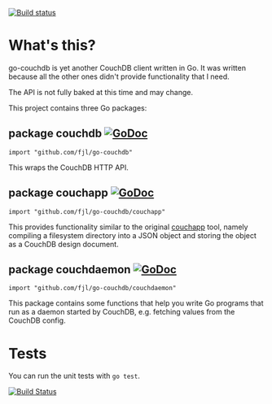 [![Build
status](https://travis-ci.org/ojongerius/go-couchdb.svg)](https://travis-ci.org/ojongerius/go-couchdb)

# What's this?

go-couchdb is yet another CouchDB client written in Go.
It was written because all the other ones didn't provide
functionality that I need.

The API is not fully baked at this time and may change.

This project contains three Go packages:

## package couchdb [![GoDoc](https://godoc.org/github.com/fjl/go-couchdb?status.png)](http://godoc.org/github.com/fjl/go-couchdb)

    import "github.com/fjl/go-couchdb"

This wraps the CouchDB HTTP API.

## package couchapp [![GoDoc](https://godoc.org/github.com/fjl/go-couchdb?status.png)](http://godoc.org/github.com/fjl/go-couchdb/couchapp)

    import "github.com/fjl/go-couchdb/couchapp"

This provides functionality similar to the original
[couchapp](https://github.com/couchapp/couchapp) tool,
namely compiling a filesystem directory into a JSON object
and storing the object as a CouchDB design document.

## package couchdaemon [![GoDoc](https://godoc.org/github.com/fjl/go-couchdb?status.png)](http://godoc.org/github.com/fjl/go-couchdb/couchdaemon)

    import "github.com/fjl/go-couchdb/couchdaemon"

This package contains some functions that help
you write Go programs that run as a daemon started by CouchDB,
e.g. fetching values from the CouchDB config.

# Tests

You can run the unit tests with `go test`.

[![Build Status](https://travis-ci.org/fjl/go-couchdb.png?branch=master)](https://travis-ci.org/fjl/go-couchdb)
